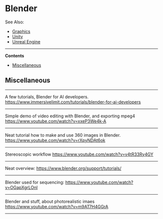 # Blender

See Also:

 - [Graphics](Graphics.md)
 - [Unity](Unity.md)
 - [Unreal Engine](UnrealEngine.md)
 
---

**Contents**

 - [Miscellaneous](Blender.md#miscellaneous)


## Miscellaneous

---

A few tutorials, Blender for AI developers.
https://www.immersivelimit.com/tutorials/blender-for-ai-developers

---

Simple demo of video editing with Blender, and exporting mpeg4
https://www.youtube.com/watch?v=xxeP3We4k-A

---

Neat tutorial how to make and use 360 images in Blender.
https://www.youtube.com/watch?v=rXpyNDAt6ok

---

Stereoscopic workflow
https://www.youtube.com/watch?v=v4tR33Ry4GY

---

Neat overview:
https://www.blender.org/support/tutorials/

---

Blender used for sequencing: https://www.youtube.com/watch?v=OGapXgrLOnI

---

Blender and stuff, about photorealistic imaes https://www.youtube.com/watch?v=m9AT7H4GGrA

---
